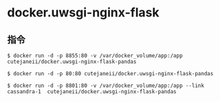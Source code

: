 # docker.uwsgi-nginx-flask

## 指令

<pre><code>$ docker run -d -p 8855:80 -v /var/docker_volume/app:/app cutejaneii/docker.uwsgi-nginx-flask-pandas</code></pre>

<pre><code>$ docker run -d -p 80:80 cutejaneii/docker.uwsgi-nginx-flask-pandas</code></pre>


<pre><code>$ docker run -d -p 8801:80 -v /var/docker_volume/app:/app --link cassandra-1  cutejaneii/docker.uwsgi-nginx-flask-pandas</code></pre>
